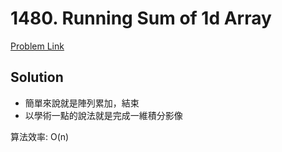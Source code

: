 # 1480. Running Sum of 1d Array

[Problem Link](https://leetcode.com/problems/running-sum-of-1d-array/)

## Solution

* 簡單來說就是陣列累加，結束
* 以學術一點的說法就是完成一維積分影像

算法效率: O(n)<br>
